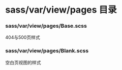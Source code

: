 # sass/var/view/pages 目录
### sass/var/view/pages/Base.scss
404与500页样式
### sass/var/view/pages/Blank.scss
空白页视图的样式